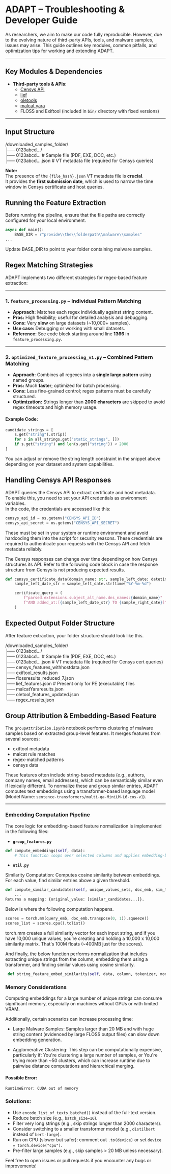 # ADAPT – Troubleshooting & Developer Guide

As researchers, we aim to make our code fully reproducible. However, due to the evolving nature of third-party APIs, tools, and malware samples, 
issues may arise. This guide outlines key modules, common pitfalls, and optimization tips for working and extending ADAPT.

---

## Key Modules & Dependencies

- **Third-party tools & APIs:**  
  - [Censys API](https://search.censys.io/api)
  - [lief](https://lief.quarkslab.com/)  
  - [oletools](https://github.com/decalage2/oletools)  
  - [malcat yara](https://malcat.fr/)  
  - FLOSS and Exiftool (included in `bin/` directory with fixed versions)

---

## Input Structure


/downloaded_samples_folder/  
├── 0123abcd…/  
   ├── 0123abcd…           # Sample file (PDF, EXE, DOC, etc.)  
   ├── 0123abcd….json      # VT metadata file (required for Censys queries)


 **Note:**  
The presence of the `{file_hash}.json` VT metadata file is **crucial**.  
It provides the **first submission date**, which is used to narrow the time window in Censys certificate and host queries.

## Running the Feature Extraction

Before running the pipeline, ensure that the file paths are correctly configured for your local environment.

```python
async def main():
    BASE_DIR = r"provide\\the\\folderpath\\malware\\samples"
...
```
Update BASE_DIR to point to your folder containing malware samples.

## Regex Matching Strategies

ADAPT implements two different strategies for regex-based feature extraction:

---

### 1. `feature_processing.py` – Individual Pattern Matching

- **Approach:** Matches each regex individually against string content.
- **Pros:** High flexibility; useful for detailed analysis and debugging.
- **Cons:** Very **slow** on large datasets (~10,000+ samples).
- **Use case:** Debugging or working with small datasets.
- **Reference:** See code block starting around line **1366** in `feature_processing.py`.

---

### 2. `optimized_feature_processing_v1.py` – Combined Pattern Matching

- **Approach:** Combines all regexes into a **single large pattern** using named groups.
- **Pros:** Much **faster**; optimized for batch processing.
- **Cons:** Less fine-grained control; regex patterns must be carefully structured.
- **Optimization:** Strings longer than **2000 characters** are skipped to avoid regex timeouts and high memory usage.

#### Example Code:
```python
candidate_strings = [
    s.get("string").strip()
    for s in all_strings.get("static_strings", [])
    if s.get("string") and len(s.get("string")) < 2000
]
```
You can adjust or remove the string length constraint in the snippet above depending on your dataset and system capabilities.


## Handling Censys API Responses

ADAPT queries the Censys API to extract certificate and host metadata.  
To enable this, you need to set your API credentials as environment variables.  
In the code, the credentials are accessed like this:

```python
censys_api_id = os.getenv("CENSYS_API_ID")
censys_api_secret = os.getenv("CENSYS_API_SECRET")
```

These must be set in your system or runtime environment and avoid hardcoding them into the script for security reasons.
These credentials are required to authenticate your requests with the Censys API and fetch metadata reliably.

The Censys responses can change over time depending on how Censys structures its API.
Refer to the following code block in case the response structure from Censys is not producing expected results.

```python
def censys_certificate_data(domain_name: str, sample_left_date: datetime, sample_right_date: str = "*") -> list:
    sample_left_date_str = sample_left_date.strftime("%Y-%m-%d")

    certificate_query = (
        f"parsed.extensions.subject_alt_name.dns_names:{domain_name}"
        f"AND added_at:[{sample_left_date_str} TO {sample_right_date}]"
    )
```


## Expected Output Folder Structure

After feature extraction, your folder structure should look like this. 


/downloaded_samples_folder/  
├── 0123abcd…/  
   ├── 0123abcd…                    # Sample file (PDF, EXE, DOC, etc.)  
   ├── 0123abcd….json               # VT metadata file (required for Censys cert queries)  
   ├── censys_features_withhostdata.json  
   ├── exiftool_results.json  
   ├── flossresults_reduced_7.json  
   ├── lief_features.json           # Present only for PE (executable) files  
   ├── malcatYararesults.json  
   ├── oletool_features_updated.json  
   └── regex_results.json


## Group Attribution & Embedding-Based Feature

The `groupAttribution.ipynb` notebook performs clustering of malware samples based on extracted group-level features. 
It merges features from several sources: 
- exiftool metadata  
- malcat rule matches  
- regex-matched patterns  
- censys data  

These features often include string-based metadata (e.g., authors, company names, email addresses), which can be semantically similar even if lexically different. To normalize these and group similar entries, ADAPT computes text embeddings using a transformer-based language model (Model Name: `sentence-transformers/multi-qa-MiniLM-L6-cos-v1`).

---

### Embedding Computation Pipeline

The core logic for embedding-based feature normalization is implemented in the following files:

- **`group_features.py`**
```python
def compute_embeddings(self, data):
    # This function loops over selected columns and applies embedding-based normalization using string_feature_embed_similarity.
```
- **`util.py`**

Similarity Computation: Computes cosine similarity between embeddings. 
For each value, find similar entries above a given threshold.

```python
def compute_similar_candidates(self, unique_values_sets, doc_emb, sim_threshold=0.9) -> dict:
    ...
Returns a mapping: {original_value: [similar_candidates...]}.
```
Below is where the following computation happens. 
```python
scores = torch.mm(query_emb, doc_emb.transpose(0, 1)).squeeze()
scores_list = scores.cpu().tolist()
```
torch.mm creates a full similarity vector for each input string, and if you have 10,000 unique values, you’re creating and holding a 10,000 x 10,000 similarity matrix. That's 100M floats (~400MB just for the scores).

And finally, the below function performs normalization that includes extracting unique strings from the column, embedding them using a transformer, and finding similar values using cosine similarity.

```python
 def string_feature_embed_similarity(self, data, column, tokenizer, model, similarity_threshold=0.70) -> pd.Series:
```

### Memory Considerations

Computing embeddings for a large number of unique strings can consume significant memory, especially on machines without GPUs or with limited VRAM.

Additionally, certain scenarios can increase processing time:
- Large Malware Samples: Samples larger than 20 MB and with huge string content (evidenced by large FLOSS output files) can slow down embedding generation.
  
- Agglomerative Clustering: This step can be computationally expensive, particularly if: You're clustering a large number of samples, or
  You're trying more than ~50 clusters, which can increase runtime due to pairwise distance computations and hierarchical merging.


#### Possible Error:

```plaintext
RuntimeError: CUDA out of memory
```

### Solutions:

- Use `encode_list_of_texts_batched()` instead of the full-text version.
- Reduce batch size (e.g., `batch_size=16`).
- Filter very long strings (e.g., skip strings longer than 2000 characters).
- Consider switching to a smaller transformer model (e.g., `distilbert` instead of `bert-large`).
- Run on CPU (slower but safer): comment out `.to(device)` or set `device = torch.device("cpu")`.
- Pre-filter large samples (e.g., skip samples > 20 MB unless necessary).

Feel free to open issues or pull requests if you encounter any bugs or improvements!



